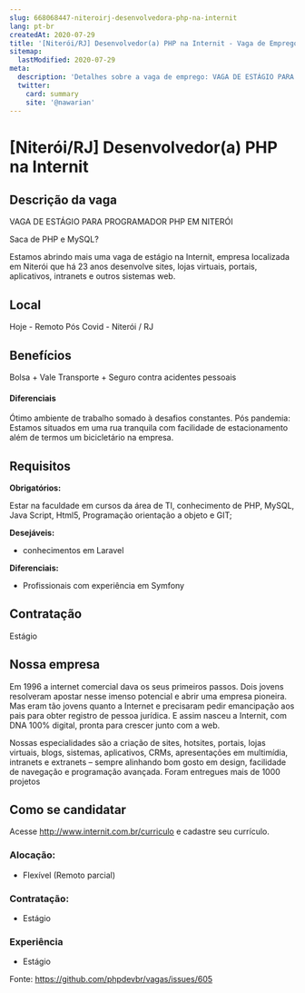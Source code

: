 ```yaml
---
slug: 668068447-niteroirj-desenvolvedora-php-na-internit
lang: pt-br
createdAt: 2020-07-29
title: '[Niterói/RJ] Desenvolvedor(a) PHP na Internit - Vaga de Emprego'
sitemap:
  lastModified: 2020-07-29
meta:
  description: 'Detalhes sobre a vaga de emprego: VAGA DE ESTÁGIO PARA PROGRAMADOR PHP EM NITERÓI Saca de PHP e MySQL? Estamos abrindo mais uma vaga de estágio na Internit, empresa localizada em Niterói que há 23 anos desenvolve sites, lojas virtuais, portais, aplicativos, intranets e outros sistemas web.'
  twitter:
    card: summary
    site: '@nawarian'
---
```


# [Niterói/RJ] Desenvolvedor(a) PHP na Internit

## Descrição da vaga

VAGA DE ESTÁGIO PARA PROGRAMADOR PHP EM NITERÓI

Saca de PHP e MySQL?

Estamos abrindo mais uma vaga de estágio na Internit, empresa localizada em Niterói que há 23 anos desenvolve sites, lojas virtuais, portais, aplicativos, intranets e outros sistemas web.

## Local
Hoje - Remoto
Pós Covid - Niterói / RJ

## Benefícios

Bolsa + Vale Transporte + Seguro contra acidentes pessoais


#### Diferenciais

Ótimo ambiente de trabalho somado à desafios constantes.
Pós pandemia: Estamos situados em uma rua tranquila com facilidade de estacionamento além de termos um bicicletário na empresa.

## Requisitos

**Obrigatórios:**

Estar na faculdade em cursos da área de TI, conhecimento de PHP, MySQL, Java Script, Html5, Programação orientação a objeto e GIT;


**Desejáveis:**
- conhecimentos em Laravel

**Diferenciais:**
- Profissionais com experiência em Symfony

## Contratação

Estágio

## Nossa empresa

Em 1996 a internet comercial dava os seus primeiros passos. Dois jovens resolveram apostar nesse imenso potencial e abrir uma empresa pioneira. Mas eram tão jovens quanto a Internet e precisaram pedir emancipação aos pais para obter registro de pessoa jurídica. E assim nasceu a Internit, com DNA 100% digital, pronta para crescer junto com a web.

Nossas especialidades são a criação de sites, hotsites, portais, lojas virtuais, blogs, sistemas, aplicativos, CRMs, apresentações em multimídia, intranets e extranets – sempre alinhando bom gosto em design, facilidade de navegação e programação avançada. Foram entregues mais de 1000 projetos

## Como se candidatar

Acesse http://www.internit.com.br/curriculo e cadastre seu currículo.

### Alocação:
- Flexível (Remoto parcial)


### Contratação:

- Estágio


### Experiência
- Estágio


Fonte: https://github.com/phpdevbr/vagas/issues/605